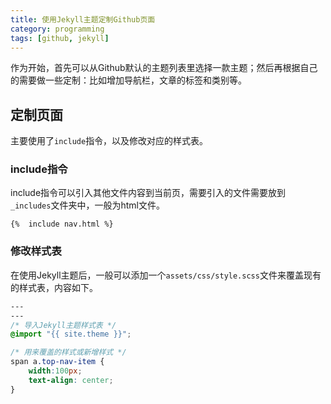 ```yaml
---
title: 使用Jekyll主题定制Github页面
category: programming
tags: [github, jekyll]
---
```


作为开始，首先可以从Github默认的主题列表里选择一款主题；然后再根据自己的需要做一些定制：比如增加导航栏，文章的标签和类别等。


## 定制页面

主要使用了`include`指令，以及修改对应的样式表。

### include指令

include指令可以引入其他文件内容到当前页，需要引入的文件需要放到`_includes`文件夹中，一般为html文件。

```liquid
{%  include nav.html %}
```
### 修改样式表

在使用Jekyll主题后，一般可以添加一个`assets/css/style.scss`文件来覆盖现有的样式表，内容如下。

```css
---
---
/* 导入Jekyll主题样式表 */
@import "{{ site.theme }}";

/* 用来覆盖的样式或新增样式 */
span a.top-nav-item {
    width:100px;
    text-align: center;
}
```
